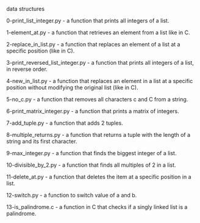 data structures


0-print_list_integer.py - a function that prints all integers of a list.


1-element_at.py - a function that retrieves an element from a list like in C.


2-replace_in_list.py - a function that replaces an element of a list at a specific position (like in C).


3-print_reversed_list_integer.py - a function that prints all integers of a list, in reverse order.


4-new_in_list.py - a function that replaces an element in a list at a specific position without modifying the original list (like in C).


5-no_c.py -  a function that removes all characters c and C from a string.


6-print_matrix_integer.py - a function that prints a matrix of integers.


7-add_tuple.py - a function that adds 2 tuples.


8-multiple_returns.py - a function that returns a tuple with the length of a string and its first character.


9-max_integer.py -  a function that finds the biggest integer of a list.


10-divisible_by_2.py - a function that finds all multiples of 2 in a list.


11-delete_at.py - a function that deletes the item at a specific position in a list.


12-switch.py - a function to switch value of a and b.


13-is_palindrome.c - a function in C that checks if a singly linked list is a palindrome.
